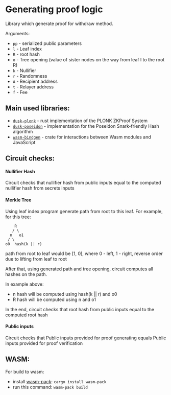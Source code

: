 # Generating proof logic

Library which generate proof for withdraw method.

Arguments:
- `pp` - serialized public parameters
- `l` - Leaf index
- `R` - root hash
- `o` - Tree opening (value of sister nodes on the way from leaf l to the root R)
- `k` - Nullifier
- `r` - Randomness
- `A` - Recipient address
- `t` - Relayer address
- `f` - Fee

## Main used libraries:

- [`dusk-plonk`](https://github.com/dusk-network/plonk) - rust implementation of the PLONK ZKProof System
- [`dusk-poseidon`](https://github.com/dusk-network/poseidon252) - implementation for the Poseidon Snark-friendly Hash algorithm
- [`wasm-bindgen`](https://github.com/rustwasm/wasm-bindgen) - crate for interactions between Wasm modules and JavaScript

## Circuit checks:

#### Nullifier Hash

Circuit checks that nullifier hash from public inputs equal to the computed nullifier hash from secrets inputs

#### Merkle Tree

Using leaf index program generate path from root to this leaf. For example, for this tree:

```
    R
   / \
  n   o1
 / \
o0  hash(k || r)
```
path from root to leaf would be [1, 0], 
where 0 - left, 1 - right,
reverse order due to lifting from leaf to root

After that, using generated path and tree opening, circuit computes all hashes on the path. 

In example above: 
- n hash will be computed using hash(k || r) and o0
- R hash will be computed using n and o1

In the end, circuit checks that root hash from public inputs equal to the computed root hash

#### Public inputs

Circuit checks that Public inputs provided for proof generating equals Public inputs provided for proof verification


## WASM:

For build to wasm:
- install [wasm-pack](https://rustwasm.github.io/wasm-pack/):
`cargo install wasm-pack`
- run this command:
`wasm-pack build`